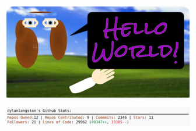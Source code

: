 <!-- 
Version 2.0.90
Built Sat Jul 27 2024 05:05:32 GMT+0000 (Coordinated Universal Time)
-->

<h1 align="center">
  <a href="https://github.com/dylanlangston/dylanlangston/tree/master/src" title="Click to View Source">
    <picture width="100%" alt="Dylan">
      <source media="(prefers-color-scheme: dark)" srcset="dylan-dark.svg?version=2.0.90">
      <img src="dylan-light.svg?version=2.0.90" alt="Dylan">
    </picture>
  </a>
</h1>

<div align="center">
  <picture width="100%" alt="Profile Info and Stats">
    <source media="(prefers-color-scheme: dark)" srcset="stats-dark.svg?version=2.0.90">
    <img src="stats-light.svg?version=2.0.90" alt="Profile Info and Stats">
  </picture>
</div>
